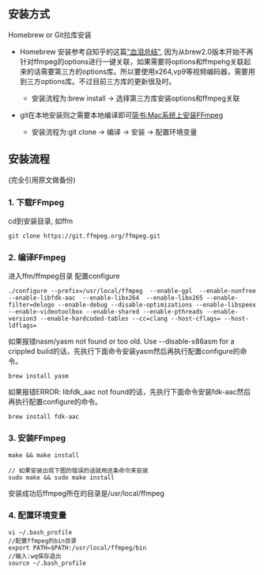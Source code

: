 ## 安装方式
Homebrew or Git拉库安装
* Homebrew 安装参考自知乎的这篇["血泪总结"](https://zhuanlan.zhihu.com/p/90099862Â),  因为从brew2.0版本开始不再针对ffmpeg的options进行一键关联，如果需要将options和ffmpehg关联起来的话需要第三方的options库。所以要使用x264,vp9等视频编码器，需要用到三方options库。不过目前三方库的更新很及时。
  - 安装流程为:brew install -> 选择第三方库安装options和ffmpeg关联

* git在本地安装则之需要本地编译即可[简书:Mac系统上安装FFmpeg](https://www.jianshu.com/p/ab469a2ffd28)
  - 安装流程为:git clone -> 编译  ->  安装 -> 配置环境变量

## 安装流程
(完全引用原文做备份)
### 1. 下载FFmpeg
cd到安装目录, 如ffm
```
git clone https://git.ffmpeg.org/ffmpeg.git
```

### 2. 编译FFmpeg
进入ffm/ffmpeg目录
配置configure
```
./configure --prefix=/usr/local/ffmpeg  --enable-gpl  --enable-nonfree  --enable-libfdk-aac  --enable-libx264  --enable-libx265 --enable-filter=delogo --enable-debug --disable-optimizations --enable-libspeex --enable-videotoolbox --enable-shared --enable-pthreads --enable-version3 --enable-hardcoded-tables --cc=clang --host-cflags= --host-ldflags=
```
如果报错nasm/yasm not found or too old. Use --disable-x86asm for a crippled build的话，先执行下面命令安装yasm然后再执行配置configure的命令。
```
brew install yasm
```
如果报错ERROR: libfdk_aac not found的话，先执行下面命令安装fdk-aac然后再执行配置configure的命令。
```
brew install fdk-aac
```

### 3. 安装FFmpeg
```
make && make install

// 如果安装出现下图的错误的话就用这条命令来安装
sudo make && sudo make install
```
安装成功后ffmpeg所在的目录是/usr/local/ffmpeg

### 4. 配置环境变量
```
vi ~/.bash_profile
//配置ffmpeg的bin目录
export PATH=$PATH:/usr/local/ffmpeg/bin
//输入:wq保存退出
source ~/.bash_profile
```
